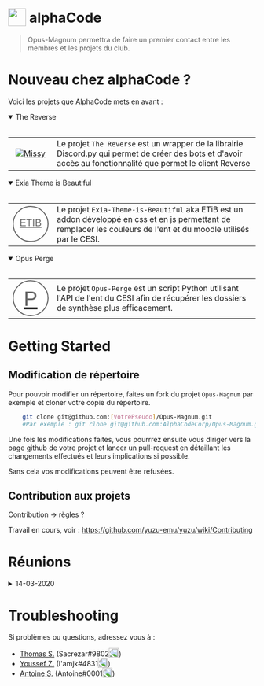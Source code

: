 <h1>
  <img src="https://user-images.githubusercontent.com/4565223/54240739-2d6e0b00-451f-11e9-8473-d15e78914c9b.png" height="36" valign="bottom" /> alphaCode
</h1>

> Opus-Magnum permettra de faire un premier contact entre les membres et les projets du club.

# Nouveau chez alphaCode ?
Voici les projets que AlphaCode mets en avant :

<details open>
    <summary>The Reverse</summary>
    <br>
    <table align="center">
    <tr>
        <td align="center" width="75"><a href="https://github.com/AlphaCodeCorp/The-Reverse"><img src="https://cdn.discordapp.com/avatars/374509590324314112/edb07aacb47012710d1f2a06e5f4368f.png" alt="Missy"></a></td>
        <td>Le projet <code>The Reverse</code> est un wrapper de la librairie Discord.py qui permet de créer des bots et d'avoir accès au fonctionnalité que permet le client Reverse</td>
    </tr>
    </table>

</details>

<details open>
    <summary>Exia Theme is Beautiful</summary>
    <br>
    <table align="center">
    <tr>
        <td align="center" width="75"><a href="https://github.com/AlphaCodeCorp/Exia-Theme-is-beautiful"><div class="lowFCircle"><span style="line-height:40px">ETIB</span></div><a></td>
        <td>Le projet <code>Exia-Theme-is-Beautiful</code> aka ETiB est un addon développé en css et en js permettant de remplacer les couleurs de l'ent et du moodle utilisés par le CESI.</td>
    </tr>
    </table>

</details>

<details open>
    <summary>Opus Perge</summary>
    <br>
    <table align="center">
    <tr>
        <td align="center" width="75"><a href="https://github.com/AlphaCodeCorp/Opus-Perge"><div class="circle">P</div></a></td>
        <td>Le projet <code>Opus-Perge</code> est un script Python utilisant l'API de l'ent du CESI afin de récupérer les dossiers de synthèse plus efficacement. </td>
    </tr>
    </table>

</details>

# Getting Started

## Modification de répertoire

Pour pouvoir modifier un répertoire, faites un fork du projet `Opus-Magnum` par exemple et cloner votre copie du répertoire. 

```bash
    git clone git@github.com:[VotrePseudo]/Opus-Magnum.git
    #Par exemple : git clone git@github.com:AlphaCodeCorp/Opus-Magnum.git
```

Une fois les modifications faites, vous pourrrez ensuite vous diriger vers la page github de votre projet et lancer un pull-request en détaillant les changements effectués et leurs implications si possible.

Sans cela vos modifications peuvent être refusées.

## Contribution aux projets
Contribution -> règles ? 

Travail en cours, voir :
https://github.com/yuzu-emu/yuzu/wiki/Contributing

# Réunions
<details>
    <summary>14-03-2020</summary>
    <br>
    <table align="">
    <tr>
        <td align="center" width="150"><a href="./compte-rendu/14-03-2020_AlphaCode_réunion.md">AlphaCode</a></td>
        <td>
            <code>
                Description : <br>
                > Première reunion, premières discussions sur certains sujets du club AlphaCode.<br>
                > Rapide mock-up du projet Magnum
                <br>
                <br>
                * Points du jour        : Création d'Alphacode et Mise en place des premiers projets<br>
                * Projet(s) concerné(s) : **Alphacode**, **Opus Magnum**<br>
                * Type de compte rendu  : **Réunion de positionnement**
            </code>
        </td>
    </tr>
    </table>
</details>

# Troubleshooting
Si problèmes ou questions, adressez vous à :
* [Thomas S.](thomas.soulas@viacesi.fr) (Sacrezar#9802<img src="https://discordapp.com/assets/2c21aeda16de354ba5334551a883b481.png" height="20" valign="bottom" style="transform: scale(-1, 1);" />)
* [Youssef Z.](youssef.zaagougui@viacesi.fr) (I'amjk#4831<img src="https://discordapp.com/assets/2c21aeda16de354ba5334551a883b481.png" height="20" valign="bottom" style="transform: scale(-1, 1);" />)
* [Antoine S.](antoine.soulaire@viacesi.fr) (Antoine#0001<img src="https://discordapp.com/assets/2c21aeda16de354ba5334551a883b481.png" height="20" valign="bottom" style="transform: scale(-1, 1);" />)


<style>
.circle {
    border-radius: 50%;
    width: 45px;
    height: 45px;
    padding: 12px;

    background: #fff;
    border: 2px solid #666;
    color: #666;
    text-align: center;

    font: 42px Arial, sans-serif;
}
.lowFCircle {
    border-radius: 50%;
    width: 45px;
    height: 45px;
    padding: 12px;

    background: #fff;
    border: 2px solid #666;
    color: #666;
    text-align: center;
    
    vertical-align: middle;
    font: 20px Arial, sans-serif;
}

</style>
